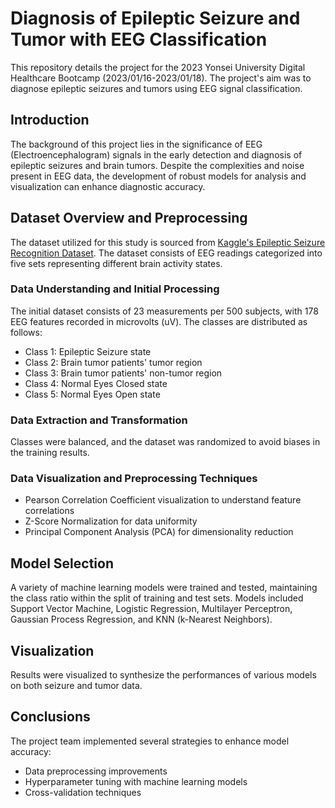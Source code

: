 # Diagnosis of Epileptic Seizure and Tumor with EEG Classification

This repository details the project for the 2023 Yonsei University Digital Healthcare Bootcamp (2023/01/16-2023/01/18).
The project's aim was to diagnose epileptic seizures and tumors using EEG signal classification.

## Introduction
The background of this project lies in the significance of EEG (Electroencephalogram) signals in the early detection and diagnosis of epileptic seizures and brain tumors. Despite the complexities and noise present in EEG data, the development of robust models for analysis and visualization can enhance diagnostic accuracy.

## Dataset Overview and Preprocessing
The dataset utilized for this study is sourced from [Kaggle's Epileptic Seizure Recognition Dataset](https://www.kaggle.com/datasets/harunshimanto/epileptic-seizure-recognition). The dataset consists of EEG readings categorized into five sets representing different brain activity states. 

### Data Understanding and Initial Processing
The initial dataset consists of 23 measurements per 500 subjects, with 178 EEG features recorded in microvolts (uV). The classes are distributed as follows:
- Class 1: Epileptic Seizure state
- Class 2: Brain tumor patients' tumor region
- Class 3: Brain tumor patients' non-tumor region
- Class 4: Normal Eyes Closed state
- Class 5: Normal Eyes Open state

### Data Extraction and Transformation
Classes were balanced, and the dataset was randomized to avoid biases in the training results.

### Data Visualization and Preprocessing Techniques
- Pearson Correlation Coefficient visualization to understand feature correlations
- Z-Score Normalization for data uniformity
- Principal Component Analysis (PCA) for dimensionality reduction

## Model Selection
A variety of machine learning models were trained and tested, maintaining the class ratio within the split of training and test sets. Models included Support Vector Machine, Logistic Regression, Multilayer Perceptron, Gaussian Process Regression, and KNN (k-Nearest Neighbors).

## Visualization
Results were visualized to synthesize the performances of various models on both seizure and tumor data.

## Conclusions
The project team implemented several strategies to enhance model accuracy:
- Data preprocessing improvements
- Hyperparameter tuning with machine learning models
- Cross-validation techniques
